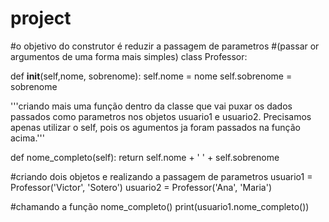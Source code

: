 # project
#o objetivo do construtor é reduzir a passagem de parametros 
#(passar or argumentos de uma forma mais simples)
class Professor:

  def __init__(self,nome, sobrenome):
    self.nome = nome
    self.sobrenome = sobrenome

  '''criando mais uma função dentro da classe que vai puxar os 
  dados passados como   parametros nos objetos usuario1 e usuario2. 
  Precisamos apenas utilizar o self, pois 
  os agumentos ja foram passados na função acima.''' 
  
  def nome_completo(self):
    return self.nome + ' ' + self.sobrenome    
  
#criando dois objetos e realizando a passagem de parametros
usuario1 = Professor('Victor', 'Sotero')
usuario2 = Professor('Ana', 'Maria')

#chamando a função nome_completo()
print(usuario1.nome_completo())
    
